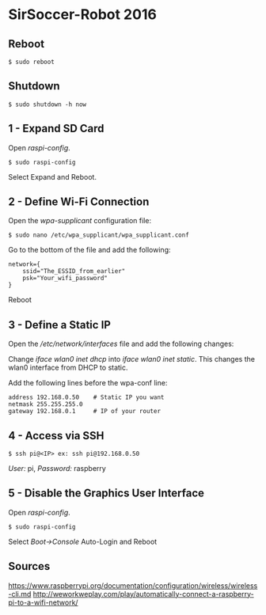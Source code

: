SirSoccer-Robot 2016
====================

Reboot
------
```
$ sudo reboot
```

Shutdown
--------
```
$ sudo shutdown -h now
```

1 - Expand SD Card
------------------
Open *raspi-config*.

```
$ sudo raspi-config
```
Select Expand and Reboot.

2 - Define Wi-Fi Connection
---------------------------
Open the *wpa-supplicant* configuration file:
```
$ sudo nano /etc/wpa_supplicant/wpa_supplicant.conf
```

Go to the bottom of the file and add the following:
```
network={
    ssid="The_ESSID_from_earlier"
    psk="Your_wifi_password"
}
```
Reboot

3 - Define a Static IP
----------------------
Open the */etc/network/interfaces* file and add the following changes:

Change *iface wlan0 inet dhcp* into *iface wlan0 inet static*. This changes the wlan0 interface from DHCP to static.

Add the following lines before the wpa-conf line:
```
address 192.168.0.50    # Static IP you want 
netmask 255.255.255.0 
gateway 192.168.0.1     # IP of your router
```

4 - Access via SSH
------------------
```
$ ssh pi@<IP> ex: ssh pi@192.168.0.50
```
*User:* pi, *Password:* raspberry

5 - Disable the Graphics User Interface
---------------------------------------
Open *raspi-config*.

```
$ sudo raspi-config
```
Select *Boot->Console*   Auto-Login and Reboot

Sources
-------
https://www.raspberrypi.org/documentation/configuration/wireless/wireless-cli.md
http://weworkweplay.com/play/automatically-connect-a-raspberry-pi-to-a-wifi-network/